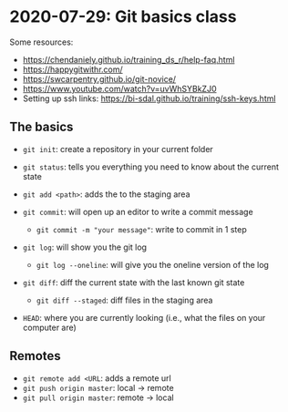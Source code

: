 # 2020-07-29: Git basics class

Some resources:

- https://chendaniely.github.io/training_ds_r/help-faq.html
- https://happygitwithr.com/
- https://swcarpentry.github.io/git-novice/
- https://www.youtube.com/watch?v=uvWhSYBkZJ0
- Setting up ssh links: https://bi-sdal.github.io/training/ssh-keys.html

## The basics

- `git init`: create a repository in your current folder
- `git status`: tells you everything you need to know about the current state

- `git add <path>`: adds the <path> to the staging area
- `git commit`: will open up an editor to write a commit message
    - `git commit -m "your message"`: write <message> to commit in 1 step

- `git log`: will show you the git log
    - `git log --oneline`: will give you the oneline version of the log

- `git diff`: diff the current state with the last known git state
    - `git diff --staged`: diff files in the staging area

- `HEAD`: where you are currently looking (i.e., what the files on your computer are)

## Remotes

- `git remote add <URL`: adds a remote url
- `git push origin master`: local -> remote
- `git pull origin master`: remote -> local
